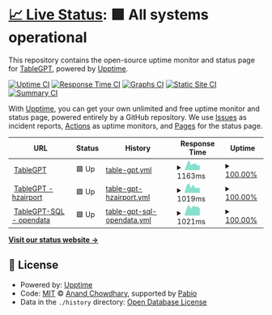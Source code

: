 # [📈 Live Status](https://demo.upptime.js.org): <!--live status--> **🟩 All systems operational**

This repository contains the open-source uptime monitor and status page for [TableGPT](https://demo.upptime.js.org), powered by [Upptime](https://github.com/upptime/upptime).

[![Uptime CI](https://github.com/tablegpt/tablegpt-uptime/workflows/Uptime%20CI/badge.svg)](https://github.com/tablegpt/tablegpt-uptime/actions?query=workflow%3A%22Uptime+CI%22)
[![Response Time CI](https://github.com/tablegpt/tablegpt-uptime/workflows/Response%20Time%20CI/badge.svg)](https://github.com/tablegpt/tablegpt-uptime/actions?query=workflow%3A%22Response+Time+CI%22)
[![Graphs CI](https://github.com/tablegpt/tablegpt-uptime/workflows/Graphs%20CI/badge.svg)](https://github.com/tablegpt/tablegpt-uptime/actions?query=workflow%3A%22Graphs+CI%22)
[![Static Site CI](https://github.com/tablegpt/tablegpt-uptime/workflows/Static%20Site%20CI/badge.svg)](https://github.com/tablegpt/tablegpt-uptime/actions?query=workflow%3A%22Static+Site+CI%22)
[![Summary CI](https://github.com/tablegpt/tablegpt-uptime/workflows/Summary%20CI/badge.svg)](https://github.com/tablegpt/tablegpt-uptime/actions?query=workflow%3A%22Summary+CI%22)

With [Upptime](https://upptime.js.org), you can get your own unlimited and free uptime monitor and status page, powered entirely by a GitHub repository. We use [Issues](https://github.com/tablegpt/tablegpt-uptime/issues) as incident reports, [Actions](https://github.com/tablegpt/tablegpt-uptime/actions) as uptime monitors, and [Pages](https://demo.upptime.js.org) for the status page.

<!--start: status pages-->
<!-- This summary is generated by Upptime (https://github.com/upptime/upptime) -->
<!-- Do not edit this manually, your changes will be overwritten -->
<!-- prettier-ignore -->
| URL | Status | History | Response Time | Uptime |
| --- | ------ | ------- | ------------- | ------ |
| <img alt="" src="https://icons.duckduckgo.com/ip3/tablegpt.zjuici.com.ico" height="13"> [TableGPT](https://tablegpt.zjuici.com) | 🟩 Up | [table-gpt.yml](https://github.com/tablegpt/tablegpt-uptime/commits/HEAD/history/table-gpt.yml) | <details><summary><img alt="Response time graph" src="./graphs/table-gpt/response-time-week.png" height="20"> 1163ms</summary><br><a href="https://tablegpt.github.io/tablegpt-uptime/history/table-gpt"><img alt="Response time 1217" src="https://img.shields.io/endpoint?url=https%3A%2F%2Fraw.githubusercontent.com%2Ftablegpt%2Ftablegpt-uptime%2FHEAD%2Fapi%2Ftable-gpt%2Fresponse-time.json"></a><br><a href="https://tablegpt.github.io/tablegpt-uptime/history/table-gpt"><img alt="24-hour response time 986" src="https://img.shields.io/endpoint?url=https%3A%2F%2Fraw.githubusercontent.com%2Ftablegpt%2Ftablegpt-uptime%2FHEAD%2Fapi%2Ftable-gpt%2Fresponse-time-day.json"></a><br><a href="https://tablegpt.github.io/tablegpt-uptime/history/table-gpt"><img alt="7-day response time 1163" src="https://img.shields.io/endpoint?url=https%3A%2F%2Fraw.githubusercontent.com%2Ftablegpt%2Ftablegpt-uptime%2FHEAD%2Fapi%2Ftable-gpt%2Fresponse-time-week.json"></a><br><a href="https://tablegpt.github.io/tablegpt-uptime/history/table-gpt"><img alt="30-day response time 1115" src="https://img.shields.io/endpoint?url=https%3A%2F%2Fraw.githubusercontent.com%2Ftablegpt%2Ftablegpt-uptime%2FHEAD%2Fapi%2Ftable-gpt%2Fresponse-time-month.json"></a><br><a href="https://tablegpt.github.io/tablegpt-uptime/history/table-gpt"><img alt="1-year response time 1217" src="https://img.shields.io/endpoint?url=https%3A%2F%2Fraw.githubusercontent.com%2Ftablegpt%2Ftablegpt-uptime%2FHEAD%2Fapi%2Ftable-gpt%2Fresponse-time-year.json"></a></details> | <details><summary><a href="https://tablegpt.github.io/tablegpt-uptime/history/table-gpt">100.00%</a></summary><a href="https://tablegpt.github.io/tablegpt-uptime/history/table-gpt"><img alt="All-time uptime 99.98%" src="https://img.shields.io/endpoint?url=https%3A%2F%2Fraw.githubusercontent.com%2Ftablegpt%2Ftablegpt-uptime%2FHEAD%2Fapi%2Ftable-gpt%2Fuptime.json"></a><br><a href="https://tablegpt.github.io/tablegpt-uptime/history/table-gpt"><img alt="24-hour uptime 100.00%" src="https://img.shields.io/endpoint?url=https%3A%2F%2Fraw.githubusercontent.com%2Ftablegpt%2Ftablegpt-uptime%2FHEAD%2Fapi%2Ftable-gpt%2Fuptime-day.json"></a><br><a href="https://tablegpt.github.io/tablegpt-uptime/history/table-gpt"><img alt="7-day uptime 100.00%" src="https://img.shields.io/endpoint?url=https%3A%2F%2Fraw.githubusercontent.com%2Ftablegpt%2Ftablegpt-uptime%2FHEAD%2Fapi%2Ftable-gpt%2Fuptime-week.json"></a><br><a href="https://tablegpt.github.io/tablegpt-uptime/history/table-gpt"><img alt="30-day uptime 99.91%" src="https://img.shields.io/endpoint?url=https%3A%2F%2Fraw.githubusercontent.com%2Ftablegpt%2Ftablegpt-uptime%2FHEAD%2Fapi%2Ftable-gpt%2Fuptime-month.json"></a><br><a href="https://tablegpt.github.io/tablegpt-uptime/history/table-gpt"><img alt="1-year uptime 99.98%" src="https://img.shields.io/endpoint?url=https%3A%2F%2Fraw.githubusercontent.com%2Ftablegpt%2Ftablegpt-uptime%2FHEAD%2Fapi%2Ftable-gpt%2Fuptime-year.json"></a></details>
| <img alt="" src="https://icons.duckduckgo.com/ip3/hzairport.tablegpt.zjuici.com.ico" height="13"> [TableGPT - hzairport](https://hzairport.tablegpt.zjuici.com) | 🟩 Up | [table-gpt-hzairport.yml](https://github.com/tablegpt/tablegpt-uptime/commits/HEAD/history/table-gpt-hzairport.yml) | <details><summary><img alt="Response time graph" src="./graphs/table-gpt-hzairport/response-time-week.png" height="20"> 1019ms</summary><br><a href="https://tablegpt.github.io/tablegpt-uptime/history/table-gpt-hzairport"><img alt="Response time 945" src="https://img.shields.io/endpoint?url=https%3A%2F%2Fraw.githubusercontent.com%2Ftablegpt%2Ftablegpt-uptime%2FHEAD%2Fapi%2Ftable-gpt-hzairport%2Fresponse-time.json"></a><br><a href="https://tablegpt.github.io/tablegpt-uptime/history/table-gpt-hzairport"><img alt="24-hour response time 700" src="https://img.shields.io/endpoint?url=https%3A%2F%2Fraw.githubusercontent.com%2Ftablegpt%2Ftablegpt-uptime%2FHEAD%2Fapi%2Ftable-gpt-hzairport%2Fresponse-time-day.json"></a><br><a href="https://tablegpt.github.io/tablegpt-uptime/history/table-gpt-hzairport"><img alt="7-day response time 1019" src="https://img.shields.io/endpoint?url=https%3A%2F%2Fraw.githubusercontent.com%2Ftablegpt%2Ftablegpt-uptime%2FHEAD%2Fapi%2Ftable-gpt-hzairport%2Fresponse-time-week.json"></a><br><a href="https://tablegpt.github.io/tablegpt-uptime/history/table-gpt-hzairport"><img alt="30-day response time 951" src="https://img.shields.io/endpoint?url=https%3A%2F%2Fraw.githubusercontent.com%2Ftablegpt%2Ftablegpt-uptime%2FHEAD%2Fapi%2Ftable-gpt-hzairport%2Fresponse-time-month.json"></a><br><a href="https://tablegpt.github.io/tablegpt-uptime/history/table-gpt-hzairport"><img alt="1-year response time 945" src="https://img.shields.io/endpoint?url=https%3A%2F%2Fraw.githubusercontent.com%2Ftablegpt%2Ftablegpt-uptime%2FHEAD%2Fapi%2Ftable-gpt-hzairport%2Fresponse-time-year.json"></a></details> | <details><summary><a href="https://tablegpt.github.io/tablegpt-uptime/history/table-gpt-hzairport">100.00%</a></summary><a href="https://tablegpt.github.io/tablegpt-uptime/history/table-gpt-hzairport"><img alt="All-time uptime 99.87%" src="https://img.shields.io/endpoint?url=https%3A%2F%2Fraw.githubusercontent.com%2Ftablegpt%2Ftablegpt-uptime%2FHEAD%2Fapi%2Ftable-gpt-hzairport%2Fuptime.json"></a><br><a href="https://tablegpt.github.io/tablegpt-uptime/history/table-gpt-hzairport"><img alt="24-hour uptime 100.00%" src="https://img.shields.io/endpoint?url=https%3A%2F%2Fraw.githubusercontent.com%2Ftablegpt%2Ftablegpt-uptime%2FHEAD%2Fapi%2Ftable-gpt-hzairport%2Fuptime-day.json"></a><br><a href="https://tablegpt.github.io/tablegpt-uptime/history/table-gpt-hzairport"><img alt="7-day uptime 100.00%" src="https://img.shields.io/endpoint?url=https%3A%2F%2Fraw.githubusercontent.com%2Ftablegpt%2Ftablegpt-uptime%2FHEAD%2Fapi%2Ftable-gpt-hzairport%2Fuptime-week.json"></a><br><a href="https://tablegpt.github.io/tablegpt-uptime/history/table-gpt-hzairport"><img alt="30-day uptime 99.83%" src="https://img.shields.io/endpoint?url=https%3A%2F%2Fraw.githubusercontent.com%2Ftablegpt%2Ftablegpt-uptime%2FHEAD%2Fapi%2Ftable-gpt-hzairport%2Fuptime-month.json"></a><br><a href="https://tablegpt.github.io/tablegpt-uptime/history/table-gpt-hzairport"><img alt="1-year uptime 99.87%" src="https://img.shields.io/endpoint?url=https%3A%2F%2Fraw.githubusercontent.com%2Ftablegpt%2Ftablegpt-uptime%2FHEAD%2Fapi%2Ftable-gpt-hzairport%2Fuptime-year.json"></a></details>
| <img alt="" src="https://icons.duckduckgo.com/ip3/opendata.tablegpt.zjuici.com.ico" height="13"> [TableGPT-SQL - opendata](https://opendata.tablegpt.zjuici.com) | 🟩 Up | [table-gpt-sql-opendata.yml](https://github.com/tablegpt/tablegpt-uptime/commits/HEAD/history/table-gpt-sql-opendata.yml) | <details><summary><img alt="Response time graph" src="./graphs/table-gpt-sql-opendata/response-time-week.png" height="20"> 1021ms</summary><br><a href="https://tablegpt.github.io/tablegpt-uptime/history/table-gpt-sql-opendata"><img alt="Response time 921" src="https://img.shields.io/endpoint?url=https%3A%2F%2Fraw.githubusercontent.com%2Ftablegpt%2Ftablegpt-uptime%2FHEAD%2Fapi%2Ftable-gpt-sql-opendata%2Fresponse-time.json"></a><br><a href="https://tablegpt.github.io/tablegpt-uptime/history/table-gpt-sql-opendata"><img alt="24-hour response time 1091" src="https://img.shields.io/endpoint?url=https%3A%2F%2Fraw.githubusercontent.com%2Ftablegpt%2Ftablegpt-uptime%2FHEAD%2Fapi%2Ftable-gpt-sql-opendata%2Fresponse-time-day.json"></a><br><a href="https://tablegpt.github.io/tablegpt-uptime/history/table-gpt-sql-opendata"><img alt="7-day response time 1021" src="https://img.shields.io/endpoint?url=https%3A%2F%2Fraw.githubusercontent.com%2Ftablegpt%2Ftablegpt-uptime%2FHEAD%2Fapi%2Ftable-gpt-sql-opendata%2Fresponse-time-week.json"></a><br><a href="https://tablegpt.github.io/tablegpt-uptime/history/table-gpt-sql-opendata"><img alt="30-day response time 926" src="https://img.shields.io/endpoint?url=https%3A%2F%2Fraw.githubusercontent.com%2Ftablegpt%2Ftablegpt-uptime%2FHEAD%2Fapi%2Ftable-gpt-sql-opendata%2Fresponse-time-month.json"></a><br><a href="https://tablegpt.github.io/tablegpt-uptime/history/table-gpt-sql-opendata"><img alt="1-year response time 921" src="https://img.shields.io/endpoint?url=https%3A%2F%2Fraw.githubusercontent.com%2Ftablegpt%2Ftablegpt-uptime%2FHEAD%2Fapi%2Ftable-gpt-sql-opendata%2Fresponse-time-year.json"></a></details> | <details><summary><a href="https://tablegpt.github.io/tablegpt-uptime/history/table-gpt-sql-opendata">100.00%</a></summary><a href="https://tablegpt.github.io/tablegpt-uptime/history/table-gpt-sql-opendata"><img alt="All-time uptime 99.95%" src="https://img.shields.io/endpoint?url=https%3A%2F%2Fraw.githubusercontent.com%2Ftablegpt%2Ftablegpt-uptime%2FHEAD%2Fapi%2Ftable-gpt-sql-opendata%2Fuptime.json"></a><br><a href="https://tablegpt.github.io/tablegpt-uptime/history/table-gpt-sql-opendata"><img alt="24-hour uptime 100.00%" src="https://img.shields.io/endpoint?url=https%3A%2F%2Fraw.githubusercontent.com%2Ftablegpt%2Ftablegpt-uptime%2FHEAD%2Fapi%2Ftable-gpt-sql-opendata%2Fuptime-day.json"></a><br><a href="https://tablegpt.github.io/tablegpt-uptime/history/table-gpt-sql-opendata"><img alt="7-day uptime 100.00%" src="https://img.shields.io/endpoint?url=https%3A%2F%2Fraw.githubusercontent.com%2Ftablegpt%2Ftablegpt-uptime%2FHEAD%2Fapi%2Ftable-gpt-sql-opendata%2Fuptime-week.json"></a><br><a href="https://tablegpt.github.io/tablegpt-uptime/history/table-gpt-sql-opendata"><img alt="30-day uptime 99.91%" src="https://img.shields.io/endpoint?url=https%3A%2F%2Fraw.githubusercontent.com%2Ftablegpt%2Ftablegpt-uptime%2FHEAD%2Fapi%2Ftable-gpt-sql-opendata%2Fuptime-month.json"></a><br><a href="https://tablegpt.github.io/tablegpt-uptime/history/table-gpt-sql-opendata"><img alt="1-year uptime 99.95%" src="https://img.shields.io/endpoint?url=https%3A%2F%2Fraw.githubusercontent.com%2Ftablegpt%2Ftablegpt-uptime%2FHEAD%2Fapi%2Ftable-gpt-sql-opendata%2Fuptime-year.json"></a></details>

<!--end: status pages-->

[**Visit our status website →**](https://demo.upptime.js.org)

## 📄 License

- Powered by: [Upptime](https://github.com/upptime/upptime)
- Code: [MIT](./LICENSE) © [Anand Chowdhary](https://anandchowdhary.com), supported by [Pabio](https://pabio.com)
- Data in the `./history` directory: [Open Database License](https://opendatacommons.org/licenses/odbl/1-0/)
